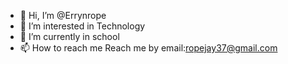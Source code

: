 - 👋 Hi, I’m @Errynrope
- 👀 I’m interested in Technology 
- 🌱 I’m currently in school
- 📫 How to reach me  Reach me by email:ropejay37@gmail.com

<!---
Errynrope/Errynrope is a ✨ special ✨ repository because its `README.md` (this file) appears on your GitHub profile.
You can click the Preview link to take a look at your changes.
--->

